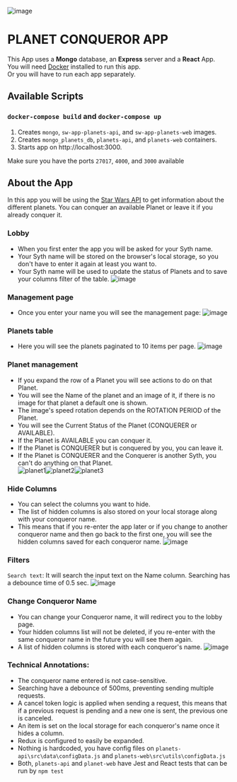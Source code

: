 ![image](https://github.com/nicolas-logo/starwars-conqueror-app/assets/26005281/44424053-e1c7-4622-992e-a9fec4af6548)

# PLANET CONQUEROR APP

This App uses a **Mongo** database, an **Express** server and a **React** App.\
You will need [Docker](https://www.docker.com/products/personal/) installed to run this app.\
Or you will have to run each app separately.

## Available Scripts

### `docker-compose build` and `docker-compose up`
1. Creates `mongo`, `sw-app-planets-api`, and `sw-app-planets-web` images.
2. Creates `mongo_planets_db`, `planets-api`, and `planets-web` containers.
4. Starts app on http://localhost:3000.

Make sure you have the ports `27017`, `4000`, and `3000` available


## About the App
In this app you will be using the [Star Wars API](https://swapi.dev/documentation#planets) to get information about the different planets. You can conquer an available Planet or leave it if you already conquer it.

### Lobby
- When you first enter the app you will be asked for your Syth name.
- Your Syth name will be stored on the browser's local storage, so you don't have to enter it again at least you want to.
- Your Syth name will be used to update the status of Planets and to save your columns filter of the table.
![image](https://github.com/nicolas-logo/starwars-conqueror-app/assets/26005281/4923beae-ba6c-4367-99d6-4bbb08e3a767)


### Management page
- Once you enter your name you will see the management page:
  ![image](https://github.com/nicolas-logo/starwars-conqueror-app/assets/26005281/4dc0461a-7343-423b-91ec-a44764dda4f5)



### Planets table
- Here you will see the planets paginated to 10 items per page.
![image](https://github.com/nicolas-logo/starwars-conqueror-app/assets/26005281/e6596501-ffcb-492d-b2d2-8608a9daceb3)



### Planet management
- If you expand the row of a Planet you will see actions to do on that Planet.
- You will see the Name of the planet and an image of it, if there is no image for that planet a default one is shown.
- The image's speed rotation depends on the ROTATION PERIOD of the Planet.
- You will see the Current Status of the Planet (CONQUERER or AVAILABLE).
- If the Planet is AVAILABLE you can conquer it.
- If the Planet is CONQUERER but is conquered by you, you can leave it.
- If the Planet is CONQUERER and the Conquerer is another Syth, you can't do anything on that Planet.\
![planet1](https://github.com/nicolas-logo/starwars-conqueror-app/assets/26005281/6a90b6c9-e493-47e0-a121-86a3e35bc4b4)![planet2](https://github.com/nicolas-logo/starwars-conqueror-app/assets/26005281/f0eb941a-bf3c-4dcd-acfc-6462f4b20753)![planet3](https://github.com/nicolas-logo/starwars-conqueror-app/assets/26005281/a74dcd0f-ce27-40d9-a682-26b476cf99e1)





### Hide Columns
- You can select the columns you want to hide.
- The list of hidden columns is also stored on your local storage along with your conqueror name.
- This means that if you re-enter the app later or if you change to another conqueror name and then go back to the first one, you will see the hidden columns saved for each conqueror name.
![image](https://github.com/nicolas-logo/starwars-conqueror-app/assets/26005281/e3c1ec3c-fb28-4df9-8627-a89f69720588)



### Filters
`Search text`: It will search the input text on the Name column. Searching has a debounce time of 0.5 sec.
![image](https://github.com/nicolas-logo/starwars-conqueror-app/assets/26005281/0f0ac502-7828-449d-a943-9d42ba3da10b)



### Change Conqueror Name
- You can change your Conqueror name, it will redirect you to the lobby page.
- Your hidden columns list will not be deleted, if you re-enter with the same conqueror name in the future you will see them again.
- A list of hidden columns is stored with each conqueror's name.
![image](https://github.com/nicolas-logo/starwars-conqueror-app/assets/26005281/39c2c09a-33c7-472f-8e15-4ac465410d7f)


### Technical Annotations:
- The conqueror name entered is not case-sensitive.
- Searching have a debounce of 500ms, preventing sending multiple requests.
- A cancel token logic is applied when sending a request, this means that if a previous request is pending and a new one is sent, the previous one is canceled.
- An item is set on the local storage for each conqueror's name once it hides a column.
- Redux is configured to easily be expanded.
- Nothing is hardcoded, you have config files on `planets-api\src\data\configData.js` and `planets-web\src\utils\configData.js`
- Both, `planets-api` and `planet-web` have Jest and React tests that can be run by `npm test`
